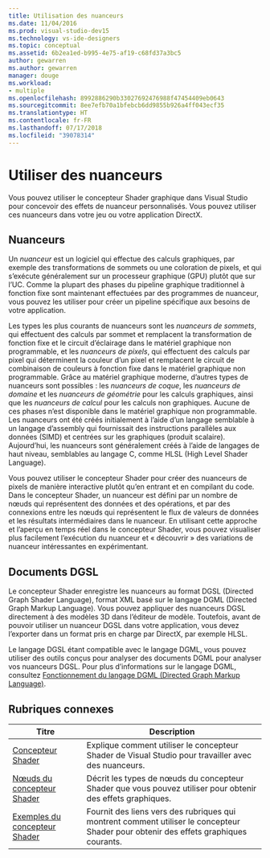 ```yaml
---
title: Utilisation des nuanceurs
ms.date: 11/04/2016
ms.prod: visual-studio-dev15
ms.technology: vs-ide-designers
ms.topic: conceptual
ms.assetid: 6b2ea1ed-b995-4e75-af19-c68fd37a3bc5
author: gewarren
ms.author: gewarren
manager: douge
ms.workload:
- multiple
ms.openlocfilehash: 8992886290b33027692476988f47454409eb0643
ms.sourcegitcommit: 8ee7efb70a1bfebcb6dd9855b926a4ff043ecf35
ms.translationtype: HT
ms.contentlocale: fr-FR
ms.lasthandoff: 07/17/2018
ms.locfileid: "39078314"
---
```

# <a name="work-with-shaders"></a>Utiliser des nuanceurs

Vous pouvez utiliser le concepteur Shader graphique dans Visual Studio pour concevoir des effets de nuanceur personnalisés. Vous pouvez utiliser ces nuanceurs dans votre jeu ou votre application DirectX.

## <a name="shaders"></a>Nuanceurs

Un *nuanceur* est un logiciel qui effectue des calculs graphiques, par exemple des transformations de sommets ou une coloration de pixels, et qui s’exécute généralement sur un processeur graphique (GPU) plutôt que sur l’UC. Comme la plupart des phases du pipeline graphique traditionnel à fonction fixe sont maintenant effectuées par des programmes de nuanceur, vous pouvez les utiliser pour créer un pipeline spécifique aux besoins de votre application.

Les types les plus courants de nuanceurs sont les *nuanceurs de sommets*, qui effectuent des calculs par sommet et remplacent la transformation de fonction fixe et le circuit d’éclairage dans le matériel graphique non programmable, et les *nuanceurs de pixels*, qui effectuent des calculs par pixel qui déterminent la couleur d’un pixel et remplacent le circuit de combinaison de couleurs à fonction fixe dans le matériel graphique non programmable. Grâce au matériel graphique moderne, d’autres types de nuanceurs sont possibles : les *nuanceurs de coque*, les *nuanceurs de domaine* et les *nuanceurs de géométrie* pour les calculs graphiques, ainsi que les *nuanceurs de calcul* pour les calculs non graphiques. Aucune de ces phases n’est disponible dans le matériel graphique non programmable. Les nuanceurs ont été créés initialement à l’aide d’un langage semblable à un langage d’assembly qui fournissait des instructions parallèles aux données (SIMD) et centrées sur les graphiques (produit scalaire). Aujourd’hui, les nuanceurs sont généralement créés à l’aide de langages de haut niveau, semblables au langage C, comme HLSL (High Level Shader Language).

Vous pouvez utiliser le concepteur Shader pour créer des nuanceurs de pixels de manière interactive plutôt qu’en entrant et en compilant du code. Dans le concepteur Shader, un nuanceur est défini par un nombre de nœuds qui représentent des données et des opérations, et par des connexions entre les nœuds qui représentent le flux de valeurs de données et les résultats intermédiaires dans le nuanceur. En utilisant cette approche et l’aperçu en temps réel dans le concepteur Shader, vous pouvez visualiser plus facilement l’exécution du nuanceur et « découvrir » des variations de nuanceur intéressantes en expérimentant.

## <a name="dgsl-documents"></a>Documents DGSL

Le concepteur Shader enregistre les nuanceurs au format DGSL (Directed Graph Shader Language), format XML basé sur le langage DGML (Directed Graph Markup Language). Vous pouvez appliquer des nuanceurs DGSL directement à des modèles 3D dans l’éditeur de modèle. Toutefois, avant de pouvoir utiliser un nuanceur DGSL dans votre application, vous devez l’exporter dans un format pris en charge par DirectX, par exemple HLSL.

Le langage DGSL étant compatible avec le langage DGML, vous pouvez utiliser des outils conçus pour analyser des documents DGML pour analyser vos nuanceurs DGSL. Pour plus d’informations sur le langage DGML, consultez [Fonctionnement du langage DGML (Directed Graph Markup Language)](http://msdn.microsoft.com/library/ee842619.aspx).

## <a name="related-topics"></a>Rubriques connexes

|Titre|Description|
|-----------|-----------------|
|[Concepteur Shader](../designers/shader-designer.md)|Explique comment utiliser le concepteur Shader de Visual Studio pour travailler avec des nuanceurs.|
|[Nœuds du concepteur Shader](../designers/shader-designer-nodes.md)|Décrit les types de nœuds du concepteur Shader que vous pouvez utiliser pour obtenir des effets graphiques.|
|[Exemples du concepteur Shader](../designers/shader-designer-examples.md)|Fournit des liens vers des rubriques qui montrent comment utiliser le concepteur Shader pour obtenir des effets graphiques courants.|